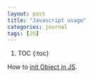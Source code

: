 ```yaml
---
layout: post
title: "Javascript usage"
categories: journal
tags: [JS]
---
```


1. TOC
{:toc}

How to [init Object in JS](http://stackoverflow.com/questions/11147904/how-to-initialize-an-object-in-javascript).

